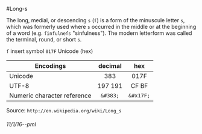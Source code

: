 #Long-s

The long, medial, or descending `s` (`ſ`) is a form of the minuscule letter `s`, which was formerly used where `s` occurred in the middle or at the beginning of a word (e.g. `ſinfulneſs` "sinfulness"). The modern letterform was called the terminal, round, or short `s`.

`ſ` 	insert symbol `017F` Unicode (hex)

| Encodings                     | decimal    | hex |
| ----------------------------- |:----------:|:----------:| 
| Unicode                       | 383        | 017F |
| UTF-8                         |  197 191   | CF BF |
| Numeric character reference   | `&#383;`   | `&#x17F;` |

Source: `http://en.wikipedia.org/wiki/Long_s`

###### 11/1/16--pml